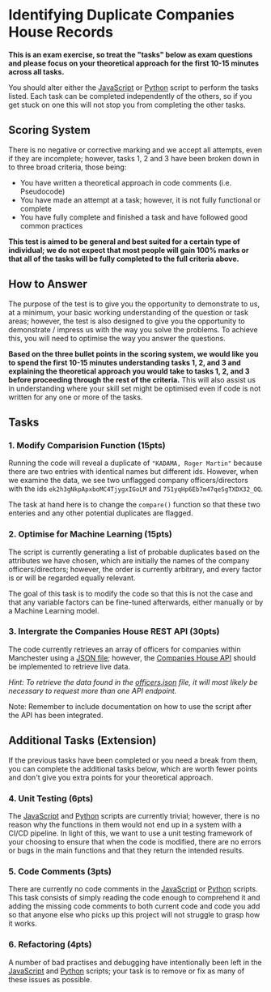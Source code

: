 # Identifying Duplicate Companies House Records

**This is an exam exercise, so treat the "tasks" below as exam questions and please focus on your theoretical approach for the first 10-15 minutes across all tasks.**

You should alter either the [JavaScript](./Files/Javascript/index.js) or [Python](./Files/Python/main.py) script to perform the tasks listed. Each task can be completed independently of the others, so if you get stuck on one this will not stop you from completing the other tasks.

## Scoring System

There is no negative or corrective marking and we accept all attempts, even if they are incomplete; however, tasks 1, 2 and 3 have been broken down in to three broad criteria, those being:

- You have written a theoretical approach in code comments (i.e. Pseudocode)
- You have made an attempt at a task; however, it is not fully functional or complete
- You have fully complete and finished a task and have followed good common practices

**This test is aimed to be general and best suited for a certain type of individual; we do not expect that most people will gain 100% marks or that all of the tasks will be fully completed to the full criteria above.**

## How to Answer

The purpose of the test is to give you the opportunity to demonstrate to us, at a minimum, your basic working understanding of the question or task areas; however, the test is also designed to give you the opportunity to demonstrate / impress us with the way you solve the problems. To achieve this, you will need to optimise the way you answer the questions.

**Based on the three bullet points in the scoring system, we would like you to spend the first 10-15 minutes understanding tasks 1, 2, and 3 and explaining the theoretical approach you would take to tasks 1, 2, and 3 before proceeding through the rest of the criteria.** This will also assist us in understanding where your skill set might be optimised even if code is not written for any one or more of the tasks.

## Tasks

### 1. Modify Comparision Function (15pts)

Running the code will reveal a duplicate of `"KADAMA, Roger Martin"` because there are two entries with identical names but different ids. However, when we examine the data, we see two unflagged company officers/directors with the ids `ek2h3gNkpApxboMC4TjygxIGoLM` and `751yqHp6Eb7m47qeSgTXDX32_OQ`.

The task at hand here is to change the `compare()` function so that these two enteries and any other potential duplicates are flagged.

### 2. Optimise for Machine Learning (15pts)

The script is currently generating a list of probable duplicates based on the attributes we have chosen, which are initially the names of the company officers/directors; however, the order is currently arbitrary, and every factor is or will be regarded equally relevant. 

The goal of this task is to modify the code so that this is not the case and that any variable factors can be fine-tuned afterwards, either manually or by a Machine Learning model.

### 3. Intergrate the Companies House REST API (30pts)

The code currently retrieves an array of officers for companies within Manchester using a [JSON file](./Files/officers.json); however, the [Companies House API](https://developer-specs.company-information.service.gov.uk/companies-house-public-data-api/reference) should be implemented to retrieve live data.

*Hint: To retrieve the data found in the [officers.json](./Files/officers.json) file, it will most likely be necessary to request more than one API endpoint.*

Note: Remember to include documentation on how to use the script after the API has been integrated.

## Additional Tasks (Extension)

If the previous tasks have been completed or you need a break from them, you can complete the additional tasks below, which are worth fewer points and don't give you extra points for your theoretical approach.

### 4. Unit Testing (6pts)

The [JavaScript](./Files/Javascript/index.js) and [Python](./Files/Python/main.py) scripts are currently trivial; however, there is no reason why the functions in them would not end up in a system with a CI/CD pipeline. In light of this, we want to use a unit testing framework of your choosing to ensure that when the code is modified, there are no errors or bugs in the main functions and that they return the intended results.

### 5. Code Comments (3pts)

There are currently no code comments in the [JavaScript](./Files/Javascript/index.js) or [Python](./Files/Python/main.py) scripts. This task consists of simply reading the code enough to comprehend it and adding the missing code comments to both current code and code you add so that anyone else who picks up this project will not struggle to grasp how it works.

### 6. Refactoring (4pts)

A number of bad practises and debugging have intentionally been left in the [JavaScript](./Files/Javascript/index.js) and [Python](./Files/Python/main.py) scripts; your task is to remove or fix as many of these issues as possible.